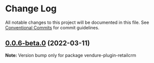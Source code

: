 # Change Log

All notable changes to this project will be documented in this file.
See [Conventional Commits](https://conventionalcommits.org) for commit guidelines.

## [0.0.6-beta.0](https://github.com/roooms-tech/roooms-vendure-plugins/compare/v0.0.4...v0.0.6-beta.0) (2022-03-11)

**Note:** Version bump only for package vendure-plugin-retailcrm
